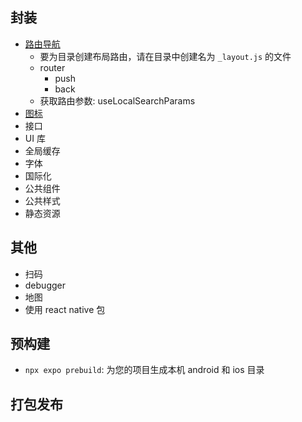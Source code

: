 ## 封装

- [路由导航](https://docs.expo.dev/router/introduction/)
  - 要为目录创建布局路由，请在目录中创建名为 `_layout.js` 的文件
  - router
    - push
    - back
  - 获取路由参数: useLocalSearchParams
- [图标](https://expo.nodejs.cn/guides/icons/#expovector-icons)
- 接口
- UI 库
- 全局缓存
- 字体
- 国际化
- 公共组件
- 公共样式
- 静态资源

## 其他

- 扫码
- debugger
- 地图
- 使用 react native 包

## 预构建

- `npx expo prebuild`: 为您的项目生成本机 android 和 ios 目录

## 打包发布
